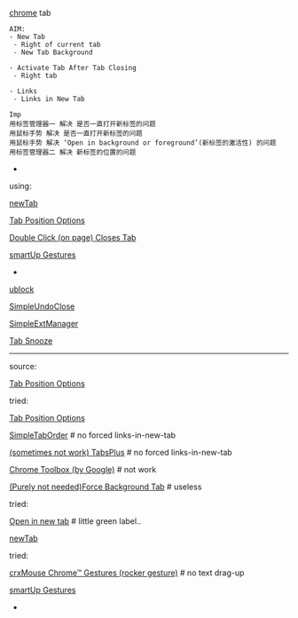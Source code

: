 
[chrome](https://portableapps.com/apps/internet/google_chrome_portable) tab

```
AIM:
- New Tab
 - Right of current tab
 - New Tab Background
 
- Activate Tab After Tab Closing
 - Right tab
 
- Links
 - Links in New Tab

```
```
Imp
用标签管理器一 解决 是否一直打开新标签的问题 
用鼠标手势 解决 是否一直打开新标签的问题 
用鼠标手势 解决 ‘Open in background or foreground’(新标签的激活性) 的问题
用标签管理器二 解决 新标签的位置的问题 
```


-

using:

[newTab](https://chrome.google.com/webstore/detail/newtab/fphdhcblnidcioeanhhfcnjjddennkip)

[Tab Position Options](https://chrome.google.com/webstore/detail/tab-position-options/fjccjnfkdkdmjohojoggodkigkjkkjhl)

[Double Click (on page) Closes Tab](https://chrome.google.com/webstore/detail/double-click-closes-tab/megplcpdkmjjoondippkedoaidkeikcm)

[smartUp Gestures](https://chrome.google.com/webstore/detail/smartup-gestures/bgjfekefhjemchdeigphccilhncnjldn)

-

[ublock](https://chrome.google.com/webstore/detail/ublock-origin/cjpalhdlnbpafiamejdnhcphjbkeiagm)

[SimpleUndoClose](https://chrome.google.com/webstore/detail/simpleundoclose/emhohdghchmjepmigjojkehidlielknj)

[SimpleExtManager](https://chrome.google.com/webstore/detail/simpleextmanager/kniehgiejgnnpgojkdhhjbgbllnfkfdk)

[Tab Snooze](https://chrome.google.com/webstore/detail/tab-snooze/pdiebiamhaleloakpcgmpnenggpjbcbm)

<hr>

source:

[Tab Position Options](https://chrome.google.com/webstore/detail/tab-position-options/fjccjnfkdkdmjohojoggodkigkjkkjhl)

tried:

[Tab Position Options](https://chrome.google.com/webstore/detail/tab-position-options/fjccjnfkdkdmjohojoggodkigkjkkjhl)

[SimpleTabOrder](https://chrome.google.com/webstore/detail/simpletaborder/cekafjbmkfofacenifehbglhmajimhjf) # no forced links-in-new-tab

[(sometimes not work) TabsPlus](https://chrome.google.com/webstore/detail/tabsplus/nikomkkhhpfoeamojhhgpfkpkdlfhfii) # no forced links-in-new-tab

[Chrome Toolbox (by Google)](https://chrome.google.com/webstore/detail/chrome-toolbox-by-google/fjccknnhdnkbanjilpjddjhmkghmachn/related) # not work

[(Purely not needed)Force Background Tab](https://chrome.google.com/webstore/detail/force-background-tab/gidlfommnbibbmegmgajdbikelkdcmcl) # useless

tried:

[Open in new tab](https://chrome.google.com/webstore/detail/open-in-new-tab/aoilcbjfkbdplcfglkiedhefcomondlk) # little green label..

[newTab](https://chrome.google.com/webstore/detail/newtab/fphdhcblnidcioeanhhfcnjjddennkip)

tried:

[crxMouse Chrome™ Gestures (rocker gesture)](https://chrome.google.com/webstore/detail/crxmouse-chrome-gestures/jlgkpaicikihijadgifklkbpdajbkhjo) # no text drag-up

[smartUp Gestures](https://chrome.google.com/webstore/detail/smartup-gestures/bgjfekefhjemchdeigphccilhncnjldn)


-
